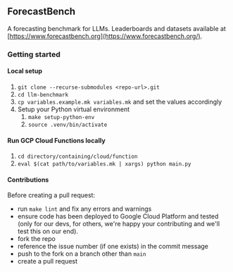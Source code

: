 ## ForecastBench

A forecasting benchmark for LLMs. Leaderboards and datasets available at
[https://www.forecastbench.org](https://www.forecastbench.org/).

### Getting started

#### Local setup
1. `git clone --recurse-submodules <repo-url>.git`
1. `cd llm-benchmark`
1. `cp variables.example.mk variables.mk` and set the values accordingly
1. Setup your Python virtual environment
   1. `make setup-python-env`
   1. `source .venv/bin/activate`

#### Run GCP Cloud Functions locally
1. `cd directory/containing/cloud/function`
1. `eval $(cat path/to/variables.mk | xargs) python main.py`

#### Contributions

Before creating a pull request:
* run `make lint` and fix any errors and warnings
* ensure code has been deployed to Google Cloud Platform and tested (only for our devs, for others,
  we're happy your contributing and we'll test this on our end).
* fork the repo
* reference the issue number (if one exists) in the commit message
* push to the fork on a branch other than `main`
* create a pull request
